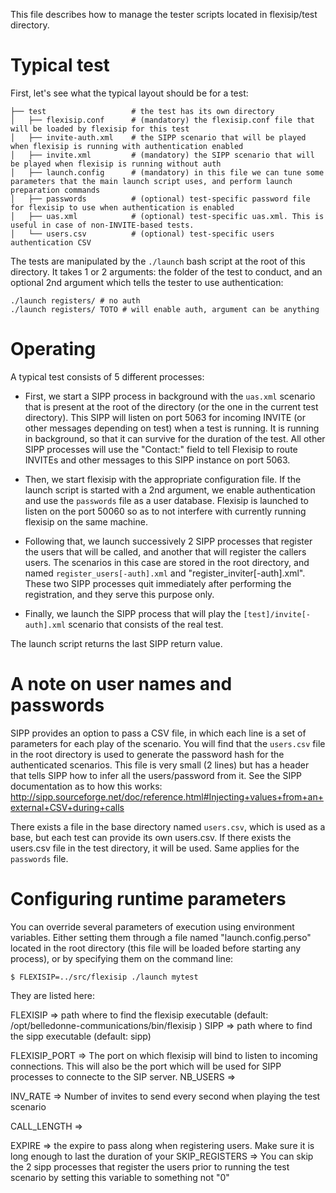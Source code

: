 
This file describes how to manage the tester scripts located in flexisip/test directory.

# Typical test

First, let's see what the typical layout should be for a test:

```
├── test                   # the test has its own directory
│   ├── flexisip.conf      # (mandatory) the flexisip.conf file that will be loaded by flexisip for this test
│   ├── invite-auth.xml    # the SIPP scenario that will be played when flexisip is running with authentication enabled
│   ├── invite.xml         # (mandatory) the SIPP scenario that will be played when flexisip is running without auth
│   ├── launch.config      # (mandatory) in this file we can tune some parameters that the main launch script uses, and perform launch preparation commands
│   ├── passwords          # (optional) test-specific password file for flexisip to use when authentication is enabled 
│   ├── uas.xml            # (optional) test-specific uas.xml. This is useful in case of non-INVITE-based tests. 
│   └── users.csv          # (optional) test-specific users authentication CSV
```

The tests are manipulated by the `./launch` bash script at the root of this directory. It takes 1 or 2 arguments: the folder of the test to conduct, and an optional 2nd argument which tells the tester to use authentication:

    ./launch registers/ # no auth
    ./launch registers/ TOTO # will enable auth, argument can be anything


# Operating

A typical test consists of 5 different processes:

- First, we start a SIPP process in background with the `uas.xml` scenario that is present at the root of the directory (or the one in the current test directory). This SIPP will listen on port 5063 for incoming INVITE (or other messages depending on test) when a test is running. It is running in background, so that it can survive for the duration of the test. All other SIPP processes will use the "Contact:" field to tell Flexisip to route INVITEs and other messages to this SIPP instance on port 5063.

- Then, we start flexisip with the appropriate configuration file. If the launch script is started with a 2nd argument, we enable authentication and use the `passwords` file as a user database. Flexisip is launched to listen on the port 50060 so as to not interfere with currently running flexisip on the same machine.

- Following that, we launch successively 2 SIPP processes that register the users that will be called, and another that will register the callers users. The scenarios in this case are stored in the root directory, and named `register_users[-auth].xml` and "register_inviter[-auth].xml". These two SIPP processes quit immediately after performing the registration, and they serve this purpose only.

- Finally, we launch the SIPP process that will play the `[test]/invite[-auth].xml` scenario that consists of the real test.

The launch script returns the last SIPP return value.

# A note on user names and passwords

SIPP provides an option to pass a CSV file, in which each line is a set of parameters for each play of the scenario. You will find that the `users.csv` file in the root directory is used to generate the password hash for the authenticated scenarios. This file is very small (2 lines) but has a header that tells SIPP how to infer all the users/password from it. See the SIPP documentation as to how this works: http://sipp.sourceforge.net/doc/reference.html#Injecting+values+from+an+external+CSV+during+calls

There exists a file in the base directory named `users.csv`, which is used as a base, but each test can provide its own users.csv. If there exists the users.csv file in the test directory, it will be used. Same applies for the `passwords` file.

# Configuring runtime parameters

You can override several parameters of execution using environment variables. Either setting them through a file named "launch.config.perso" located in the root directory (this file will be loaded before starting any process), or by specifying them on the command line:

    $ FLEXISIP=../src/flexisip ./launch mytest

They are listed here:

FLEXISIP    => path where to find the flexisip executable (default: /opt/belledonne-communications/bin/flexisip )
SIPP        => path where to find the sipp executable (default: sipp)

FLEXISIP_PORT => The port on which flexisip will bind to listen to incoming connections. This will also be the port which will be used for SIPP processes to connecte to the SIP server.
NB_USERS    =>

INV_RATE    => Number of invites to send every second when playing the test scenario

CALL_LENGTH =>

EXPIRE         => the expire to pass along when registering users. Make sure it is long enough to last the duration of your
SKIP_REGISTERS => You can skip the 2 sipp processes that register the users prior to running the test scenario by setting this variable to something not "0"